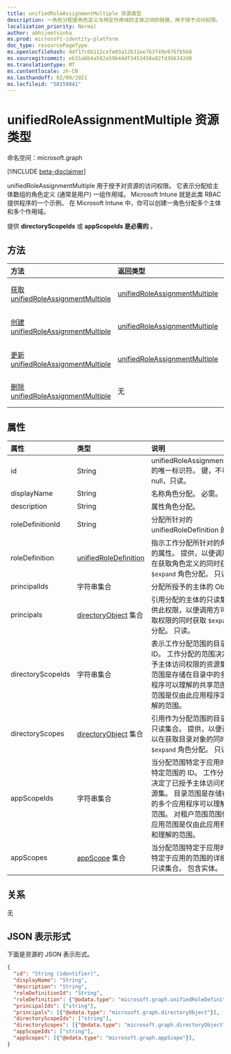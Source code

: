 ```yaml
---
title: unifiedRoleAssignmentMultiple 资源类型
description: 一角色分配是角色定义与特定作用域的主体之间的链接，用于授予访问权限。
localization_priority: Normal
author: abhijeetsinha
ms.prod: microsoft-identity-platform
doc_type: resourcePageType
ms.openlocfilehash: 4df17c6b112cefe03a12631ee763f49e976fb568
ms.sourcegitcommit: eb31a6b4a582a59b44df3453450a82fd366342d0
ms.translationtype: MT
ms.contentlocale: zh-CN
ms.lasthandoff: 02/09/2021
ms.locfileid: "50159841"
---
```

# <a name="unifiedroleassignmentmultiple-resource-type"></a>unifiedRoleAssignmentMultiple 资源类型

命名空间：microsoft.graph

[!INCLUDE [beta-disclaimer](../../includes/beta-disclaimer.md)]

unifiedRoleAssignmentMultiple 用于授予对资源的访问权限。 它表示分配给主体数组的角色定义 (通常是用户) 一组作用域。 Microsoft Intune 就是此类 RBAC 提供程序的一个示例。 在 Microsoft Intune 中，你可以创建一角色分配多个主体和多个作用域。

提供 **directoryScopeIds** 或 **appScopeIds 是必需的** 。

## <a name="methods"></a>方法

| 方法       | 返回类型 | 说明 |
|:-------------|:------------|:------------|
| [获取 unifiedRoleAssignmentMultiple](../api/unifiedroleassignmentmultiple-get.md) | [unifiedRoleAssignmentMultiple](unifiedroleassignmentmultiple.md) | 读取 unifiedRoleAssignmentMultiple 对象的属性和关系。 |
| [创建 unifiedRoleAssignmentMultiple](../api/unifiedroleassignmentmultiple-post.md) | [unifiedRoleAssignmentMultiple](unifiedroleassignmentmultiple.md) | 通过发布到 roleAssignment 集合创建新的 unifiedRoleAssignmentMultiple。 |
| [更新 unifiedRoleAssignmentMultiple](../api/unifiedroleassignmentmultiple-update.md) | [unifiedRoleAssignmentMultiple](unifiedroleassignmentmultiple.md) | 更新现有的 unifiedRoleAssignmentMultiple 对象。 |
| [删除 unifiedRoleAssignmentMultiple](../api/unifiedroleassignmentmultiple-delete.md) | 无 | 删除 unifiedRoleAssignmentMultiple 对象。 |

## <a name="properties"></a>属性

| 属性     | 类型        | 说明 |
|:-------------|:------------|:------------|
| id | String | unifiedRoleAssignmentMultiple 的唯一标识符。 键，不可为 null，只读。 |
| displayName | String | 名称角色分配。 必需。 |
| description | String | 属性角色分配。 |
| roleDefinitionId | String | 分配所针对的 unifiedRoleDefinition 的 ID。 |
| roleDefinition | [unifiedRoleDefinition](unifiedroledefinition.md) |指示工作分配所针对的角色定义的属性。 提供，以便调用方可以在获取角色定义的同时获取 `$expand` 角色分配。 只读。  |
| principalIds | 字符串集合 | 分配所授予的主体的 Objectid。 |
| principals| [directoryObject](directoryobject.md) 集合 | 引用分配的主体的只读集合。 提供此权限，以便调用方可以在获取权限的同时获取 `$expand` 角色分配。 只读。 |
| directoryScopeIds | 字符串集合 | 表示工作分配范围的目录对象的 ID。 工作分配的范围决定了已授予主体访问权限的资源集。 目录范围是存储在目录中的多个应用程序可以理解的共享范围。 应用范围是仅由此应用程序定义和理解的范围。 |
| directoryScopes | [directoryObject](directoryobject.md) 集合 | 引用作为分配范围的目录对象的只读集合。 提供，以便调用方可以在获取目录对象的同时获取 `$expand` 角色分配。 只读。 |
| appScopeIds | 字符串集合 | 当分配范围特定于应用时，应用特定范围的 ID。 工作分配的范围决定了已授予主体访问权限的资源集。 目录范围是存储在目录中的多个应用程序可以理解的共享范围。 对租户范围范围使用"/"。 应用范围是仅由此应用程序定义和理解的范围。 |
| appScopes | [appScope](appscope.md) 集合 |当分配范围特定于应用时，具有特定于应用的范围的详细信息的只读集合。 包含实体。 只读。  |

## <a name="relationships"></a>关系

无

## <a name="json-representation"></a>JSON 表示形式

下面是资源的 JSON 表示形式。

<!-- {
  "blockType": "resource",
  "optionalProperties": [

  ],
  "@odata.type": "microsoft.graph.unifiedRoleAssignmentMultiple",
  "keyProperty": "id"
}-->

```json
{
  "id": "String (identifier)",
  "displayName": "String",
  "description": "String",
  "roleDefinitionId": "String",
  "roleDefinition": {"@odata.type": "microsoft.graph.unifiedRoleDefinition"},
  "principalIds": ["string"],
  "principals": [{"@odata.type": "microsoft.graph.directoryObject"}],
  "directoryScopeIds": ["string"],
  "directoryScopes": [{"@odata.type": "microsoft.graph.directoryObject"}],
  "appScopeIds": ["string"],
  "appScopes": [{"@odata.type": "microsoft.graph.appScope"}],
}
```

<!-- uuid: 16cd6b66-4b1a-43a1-adaf-3a886856ed98
2019-02-04 14:57:30 UTC -->
<!-- {
  "type": "#page.annotation",
  "description": "unifiedRoleAssignmentMultiple resource",
  "keywords": "",
  "section": "documentation",
  "tocPath": ""
}-->


